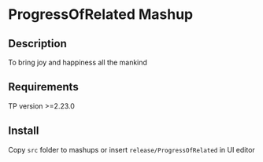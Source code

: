 # ProgressOfRelated Mashup

## Description

To bring joy and happiness all the mankind

## Requirements

TP version >=2.23.0

## Install

Copy `src` folder to mashups or insert `release/ProgressOfRelated` in UI editor
